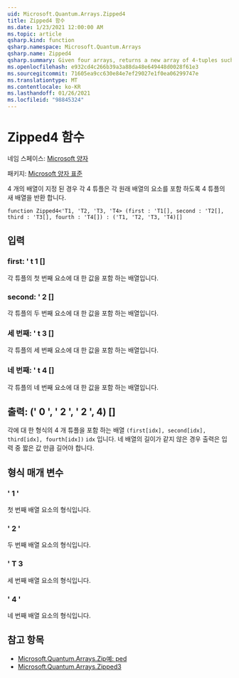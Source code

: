 ```yaml
---
uid: Microsoft.Quantum.Arrays.Zipped4
title: Zipped4 함수
ms.date: 1/23/2021 12:00:00 AM
ms.topic: article
qsharp.kind: function
qsharp.namespace: Microsoft.Quantum.Arrays
qsharp.name: Zipped4
qsharp.summary: Given four arrays, returns a new array of 4-tuples such that each 4-tuple contains an element from each original array.
ms.openlocfilehash: e932cd4c266b39a3a88da48e649448d0028f61e3
ms.sourcegitcommit: 71605ea9cc630e84e7ef29027e1f0ea06299747e
ms.translationtype: MT
ms.contentlocale: ko-KR
ms.lasthandoff: 01/26/2021
ms.locfileid: "98845324"
---
```

# <a name="zipped4-function"></a>Zipped4 함수

네임 스페이스: [Microsoft 양자](xref:Microsoft.Quantum.Arrays)

패키지: [Microsoft 양자 표준](https://nuget.org/packages/Microsoft.Quantum.Standard)


4 개의 배열이 지정 된 경우 각 4 튜플은 각 원래 배열의 요소를 포함 하도록 4 튜플의 새 배열을 반환 합니다.

```qsharp
function Zipped4<'T1, 'T2, 'T3, 'T4> (first : 'T1[], second : 'T2[], third : 'T3[], fourth : 'T4[]) : ('T1, 'T2, 'T3, 'T4)[]
```


## <a name="input"></a>입력

### <a name="first--t1"></a>first: ' t 1 []

각 튜플의 첫 번째 요소에 대 한 값을 포함 하는 배열입니다.


### <a name="second--t2"></a>second: ' 2 []

각 튜플의 두 번째 요소에 대 한 값을 포함 하는 배열입니다.


### <a name="third--t3"></a>세 번째: ' t 3 []

각 튜플의 세 번째 요소에 대 한 값을 포함 하는 배열입니다.


### <a name="fourth--t4"></a>네 번째: ' t 4 []

각 튜플의 네 번째 요소에 대 한 값을 포함 하는 배열입니다.



## <a name="output--t1t2t3t4"></a>출력: (' 0 ', ' 2 ', ' 2 ', 4) []

각에 대 한 형식의 4 개 튜플을 포함 하는 배열 `(first[idx], second[idx], third[idx], fourth[idx])` `idx` 입니다. 네 배열의 길이가 같지 않은 경우 출력은 입력 중 짧은 값 만큼 길어야 합니다.

## <a name="type-parameters"></a>형식 매개 변수

### <a name="t1"></a>' 1 '

첫 번째 배열 요소의 형식입니다.
### <a name="t2"></a>' 2 '

두 번째 배열 요소의 형식입니다.
### <a name="t3"></a>' T 3

세 번째 배열 요소의 형식입니다.
### <a name="t4"></a>' 4 '

네 번째 배열 요소의 형식입니다.

## <a name="see-also"></a>참고 항목

- [Microsoft.Quantum.Arrays.Zip예: ped](xref:Microsoft.Quantum.Arrays.Zipped)
- [Microsoft.Quantum.Arrays.Zipped3](xref:Microsoft.Quantum.Arrays.Zipped3)